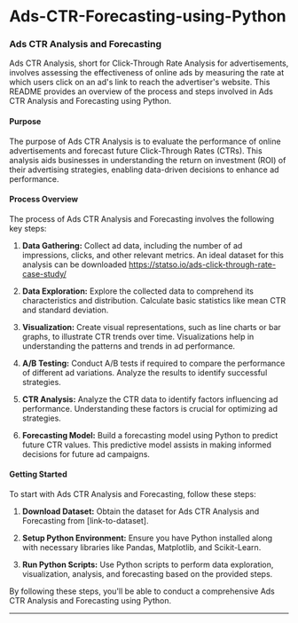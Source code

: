 # Ads-CTR-Forecasting-using-Python

### Ads CTR Analysis and Forecasting

Ads CTR Analysis, short for Click-Through Rate Analysis for advertisements, involves assessing the effectiveness of online ads by measuring the rate at which users click on an ad's link to reach the advertiser's website. This README provides an overview of the process and steps involved in Ads CTR Analysis and Forecasting using Python.

#### Purpose
The purpose of Ads CTR Analysis is to evaluate the performance of online advertisements and forecast future Click-Through Rates (CTRs). This analysis aids businesses in understanding the return on investment (ROI) of their advertising strategies, enabling data-driven decisions to enhance ad performance.

#### Process Overview
The process of Ads CTR Analysis and Forecasting involves the following key steps:

1. **Data Gathering:** Collect ad data, including the number of ad impressions, clicks, and other relevant metrics. An ideal dataset for this analysis can be downloaded https://statso.io/ads-click-through-rate-case-study/

2. **Data Exploration:** Explore the collected data to comprehend its characteristics and distribution. Calculate basic statistics like mean CTR and standard deviation.

3. **Visualization:** Create visual representations, such as line charts or bar graphs, to illustrate CTR trends over time. Visualizations help in understanding the patterns and trends in ad performance.

4. **A/B Testing:** Conduct A/B tests if required to compare the performance of different ad variations. Analyze the results to identify successful strategies.

5. **CTR Analysis:** Analyze the CTR data to identify factors influencing ad performance. Understanding these factors is crucial for optimizing ad strategies.

6. **Forecasting Model:** Build a forecasting model using Python to predict future CTR values. This predictive model assists in making informed decisions for future ad campaigns.

#### Getting Started
To start with Ads CTR Analysis and Forecasting, follow these steps:

1. **Download Dataset:** Obtain the dataset for Ads CTR Analysis and Forecasting from [link-to-dataset].

2. **Setup Python Environment:** Ensure you have Python installed along with necessary libraries like Pandas, Matplotlib, and Scikit-Learn.

3. **Run Python Scripts:** Use Python scripts to perform data exploration, visualization, analysis, and forecasting based on the provided steps.

By following these steps, you'll be able to conduct a comprehensive Ads CTR Analysis and Forecasting using Python.

---
